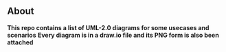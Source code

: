 ## About
**This repo contains a list of UML-2.0 diagrams for some usecases and scenarios**
**Every diagram is in a draw.io file and its PNG form is also been attached**
